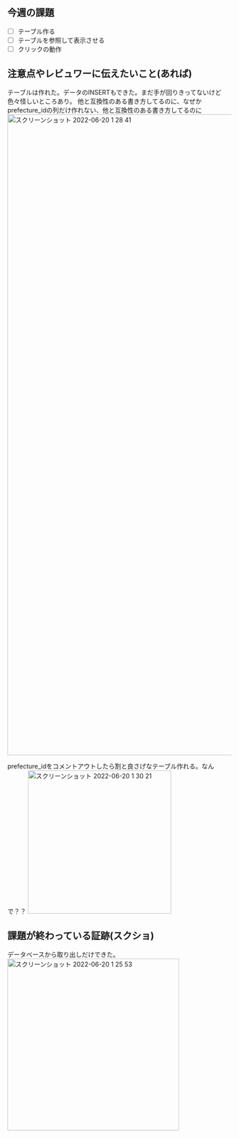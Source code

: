 ## 今週の課題
- [ ] テーブル作る			
- [ ] テーブルを参照して表示させる			
- [ ] クリックの動作

## 注意点やレビュワーに伝えたいこと(あれば)
テーブルは作れた。データのINSERTもできた。まだ手が回りきってないけど色々怪しいところあり。
他と互換性のある書き方してるのに、なぜかprefecture_idの列だけ作れない、他と互換性のある書き方してるのに
<img width="1440" alt="スクリーンショット 2022-06-20 1 28 41" src="https://user-images.githubusercontent.com/86601605/174490968-009cce78-4e28-44f0-97cd-bc153cb8fef1.png">

prefecture_idをコメントアウトしたら割と良さげなテーブル作れる。なんで？？
<img width="322" alt="スクリーンショット 2022-06-20 1 30 21" src="https://user-images.githubusercontent.com/86601605/174491019-237b2f69-0064-4a73-b8a8-75e01e033652.png">


## 課題が終わっている証跡(スクショ)
データベースから取り出しだけできた。
<img width="386" alt="スクリーンショット 2022-06-20 1 25 53" src="https://user-images.githubusercontent.com/86601605/174490762-d12744c8-0dab-4d49-9bca-9e3995d91c1c.png">
